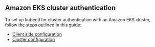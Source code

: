 ## Amazon EKS cluster authentication 

To set up kubectl for cluster authentication with an Amazon EKS cluster, follow the steps outlined in this guide:

* [Client side configuration](./cluster_auth_client_config.md)
* [Cluster configuration](./cluster_auth_client_config.md)





